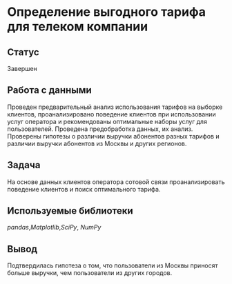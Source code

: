 # Определение выгодного тарифа для телеком компании

## Статус

Завершен

## Работа с данными

Проведен предварительный анализ использования тарифов на выборке клиентов,
проанализировано поведение клиентов при использовании услуг оператора и
рекомендованы оптимальные наборы услуг для пользователей. Проведена предобработка
данных, их анализ. Проверены гипотезы о различии выручки абонентов разных тарифов и
различии выручки абонентов из Москвы и других регионов.

## Задача

На основе данных клиентов оператора сотовой связи проанализировать поведение клиентов и поиск оптимального тарифа.

## Используемые библиотеки
*pandas*,*Matplotlib*,*SciPy*, *NumPy*

## Вывод

Подтвердилась гипотеза о том, что пользователи из Москвы приносят больше выручки, чем пользователи из других городов.
